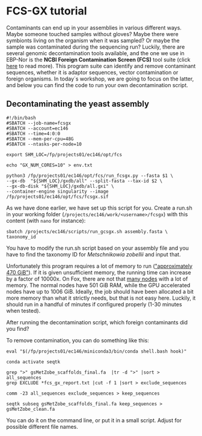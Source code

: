 # FCS-GX tutorial

Contaminants can end up in your assemblies in various different ways. Maybe someone touched samples without gloves? Maybe there were symbionts living on the organism when it was sampled? Or maybe the sample was contaminated during the sequencing run? Luckily, there are several genomic decontamination tools available, and the one we use in EBP-Nor is the **NCBI Foreign Contamination Screen (FCS)** tool suite (click [here](https://github.com/ncbi/fcs) to read more). This program suite can identify and remove contaminant sequences, whether it is adaptor sequences, vector contamination or foreign organisms. In today´s workshop, we are going to focus on the latter, and below you can find the code to run your own decontamination script. 

## Decontaminating the yeast assembly

```
#!/bin/bash
#SBATCH --job-name=fcsgx
#SBATCH --account=ec146
#SBATCH --time=4:0:0
#SBATCH --mem-per-cpu=48G
#SBATCH --ntasks-per-node=10

export SHM_LOC=/fp/projects01/ec146/opt/fcs

echo "GX_NUM_CORES=10" > env.txt

python3 /fp/projects01/ec146/opt/fcs/run_fcsgx.py --fasta $1 \
--gx-db  "${SHM_LOC}/gxdb/all" --split-fasta --tax-id $2 \
--gx-db-disk "${SHM_LOC}/gxdb/all.gxi" \
--container-engine singularity --image /fp/projects01/ec146/opt/fcs/fcsgx.sif
```

As we have done earlier, we have set up this script for you. Create a run.sh in your working folder (`/projects/ec146/work/<username>/fcsgx`) with this content (with `nano` for instance):

```
sbatch /projects/ec146/scripts/run_gcsgx.sh assembly.fasta \
taxonomy_id
```
You have to modify the run.sh script based on your assembly file and you have to find the taxonomy ID for *Metschnikowia zobellii* and input that.

Unfortunately this program requires a lot of memory to run (["approximately 470 GiB"](https://github.com/ncbi/fcs/wiki/FCS-GX)). If it is given unsufficient memory, the running time can increase by a factor of 10000x. On Fox, there are not that [many nodes](https://www.uio.no/english/services/it/research/platforms/edu-research/help/fox/system-overview.md) with a lot of memory. The normal nodes have 501 GiB RAM, while the GPU accelerated nodes have up to 1006 GiB. Ideally, the job should have been allocated a bit more memory than what it strictly needs, but that is not easy here. Luckily, it should run in a handful of minutes if configured properly (1-30 minutes when tested). 


After running the decontamination script, which foreign contaminants did you find?

To remove contamination, you can do something like this:
```
eval "$(/fp/projects01/ec146/miniconda3/bin/conda shell.bash hook)" 

conda activate seqtk

grep ">" gsMetZobe_scaffolds_final.fa  |tr -d ">" |sort > all_sequences
grep EXCLUDE *fcs_gx_report.txt |cut -f 1 |sort > exclude_sequences

comm -23 all_sequences exclude_sequences > keep_sequences

seqtk subseq gsMetZobe_scaffolds_final.fa keep_sequences > gsMetZobe_clean.fa 
```
You can do it on the command line, or put it in a small script. Adjust for possible different file names.

